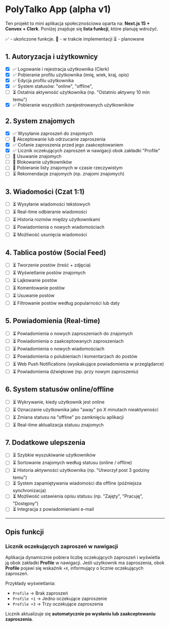 # PolyTalko App (alpha v1)

Ten projekt to mini aplikacja społecznościowa oparta na: **Next.js 15 + Convex + Clerk**.
Poniżej znajduje się **lista funkcji**, które planuję wdrożyć.

✅ - ukończone funkcje.
🚧 - w trakcie implementacji
⏳ - planowane

## 1. Autoryzacja i użytkownicy

- [x] ✅ Logowanie i rejestracja użytkownika (Clerk)
- [x] ✅ Pobieranie profilu użytkownika (imię, wiek, kraj, opis)
- [x] ✅ Edycja profilu użytkownika
- [x] ✅ System statusów: "online", "offline",
- [ ] ⏳ Ostatnia aktywność użytkownika (np. "Ostatnio aktywny 10 min temu")
- [x] ✅ Pobieranie wszystkich zarejestrowanych użytkowników

## 2. System znajomych

- [x] ✅ Wysyłanie zaproszeń do znajomych
- [ ] 🚧 Akceptowanie lub odrzucanie zaproszenia
- [x] ✅ Cofanie zaproszenia przed jego zaakceptowaniem
- [x] ✅ Licznik oczekujących zaproszeń w nawigacji obok zakładki "Profile"
- [ ] 🚧 Usuwanie znajomych
- [ ] 🚧 Blokowanie użytkowników
- [ ] 🚧 Pobieranie listy znajomych w czasie rzeczywistym
- [ ] ⏳ Rekomendacje znajomych (np. znajomi znajomych)

## 3. Wiadomości (Czat 1:1)

- [ ] ⏳ Wysyłanie wiadomości tekstowych
- [ ] ⏳ Real-time odbieranie wiadomości
- [ ] ⏳ Historia rozmów między użytkownikami
- [ ] ⏳ Powiadomienia o nowych wiadomościach
- [ ] ⏳ Możliwość usunięcia wiadomości

## 4. Tablica postów (Social Feed)

- [ ] ⏳ Tworzenie postów (treść + zdjęcia)
- [ ] ⏳ Wyświetlanie postów znajomych
- [ ] ⏳ Lajkowanie postów
- [ ] ⏳ Komentowanie postów
- [ ] ⏳ Usuwanie postów
- [ ] ⏳ Filtrowanie postów według popularności lub daty

## 5. Powiadomienia (Real-time)

- [ ] ⏳ Powiadomienia o nowych zaproszeniach do znajomych
- [ ] ⏳ Powiadomienia o zaakceptowanych zaproszeniach
- [ ] ⏳ Powiadomienia o nowych wiadomościach
- [ ] ⏳ Powiadomienia o polubieniach i komentarzach do postów
- [ ] ⏳ Web Push Notifications (wyskakujące powiadomienia w przeglądarce)
- [ ] ⏳ Powiadomienia dźwiękowe (np. przy nowym zaproszeniu)

## 6. System statusów online/offline

- [ ] ⏳ Wykrywanie, kiedy użytkownik jest online
- [ ] ⏳ Oznaczanie użytkownika jako "away" po X minutach nieaktywności
- [ ] ⏳ Zmiana statusu na "offline" po zamknięciu aplikacji
- [ ] ⏳ Real-time aktualizacja statusu znajomych

## 7. Dodatkowe ulepszenia

- [ ] ⏳ Szybkie wyszukiwanie użytkowników
- [ ] ⏳ Sortowanie znajomych według statusu (online / offline)
- [ ] ⏳ Historia aktywności użytkownika (np. "Utworzył post 3 godziny temu")
- [ ] ⏳ System zapamiętywania wiadomości dla offline (późniejsza synchronizacja)
- [ ] ⏳ Możliwość ustawienia opisu statusu (np. "Zajęty", "Pracuję", "Dostępny")
- [ ] ⏳ Integracja z powiadomieniami e-mail

---

## Opis funkcji

### **Licznik oczekujących zaproszeń w nawigacji**

Aplikacja dynamicznie pobiera liczbę oczekujących zaproszeń i wyświetla ją obok zakładki **Profile** w nawigacji. Jeśli uzytkownik ma zaproszenia, obok **Profile** pojawi się wskaźnik `+X`, informujący o licznie oczekujących zaproszeń.

Przykłady wyświetlania:

- `Profile` -> Brak zaproszeń
- `Profile +1` -> Jedno oczekujące zaproszenie
- `Profile +3` -> Trzy oczekujące zaproszenia

Licznik aktualizuje się **automatycznie po wysłaniu lub zaakceptowaniu zaproszenia**.
